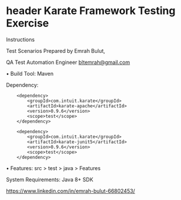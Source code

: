 # header Karate Framework Testing Exercise

Instructions

Test Scenarios Prepared by Emrah Bulut,

QA Test Automation Engineer
bltemrah@gmail.com

• Build Tool: Maven

Dependency:

        <dependency>
            <groupId>com.intuit.karate</groupId>
            <artifactId>karate-apache</artifactId>
            <version>0.9.6</version>
            <scope>test</scope>
        </dependency>

        <dependency>
            <groupId>com.intuit.karate</groupId>
            <artifactId>karate-junit5</artifactId>
            <version>0.9.6</version>
            <scope>test</scope>
        </dependency>

• Features: src > test > java > Features

System Requirements: Java 8+ SDK

https://www.linkedin.com/in/emrah-bulut-66802453/
